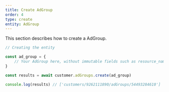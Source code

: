 ```yaml
---
title: Create AdGroup
order: 4
type: create
entity: AdGroup
---
```


This section describes how to create a AdGroup.

```javascript
// Creating the entity

const ad_group = {
    // Your AdGroup here, without immutable fields such as resource_name
}

const results = await customer.adGroups.create(ad_group)

console.log(results) // ['customers/9262111890/adGroups/54493284610']
```
